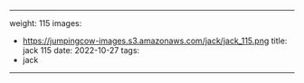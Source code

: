 
---
weight: 115
images:
- https://jumpingcow-images.s3.amazonaws.com/jack/jack_115.png
title: jack 115
date: 2022-10-27
tags:
- jack
---
